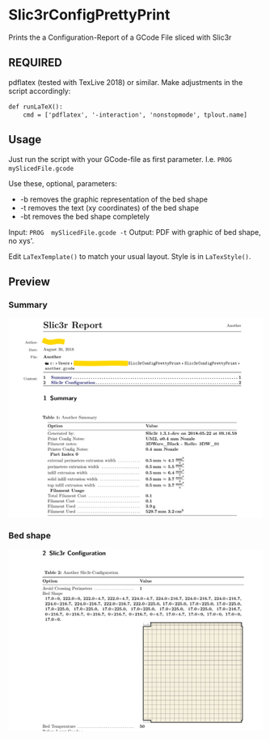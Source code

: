 # Slic3rConfigPrettyPrint
Prints the a Configuration-Report of a GCode File sliced with Slic3r

## REQUIRED
pdflatex (tested with TexLive 2018) or similar. Make adjustments in the script accordingly:
```
def runLaTeX():
    cmd = ['pdflatex', '-interaction', 'nonstopmode', tplout.name]
```

## Usage
Just run the script with your GCode-file as first parameter. I.e. `PROG mySlicedFile.gcode`

Use these, optional, parameters:
* -b removes the graphic representation of the bed shape
* -t removes the text (xy coordinates) of the bed shape
* -bt removes the bed shape completely

Input: `PROG  mySlicedFile.gcode -t`
Output: PDF with graphic of bed shape, no xys'.


Edit `LaTexTemplate()` to match your usual layout.
Style is in `LaTexStyle()`.


## Preview
### Summary
![preview](https://raw.githubusercontent.com/foreachthing/Slic3rConfigPrettyPrint/master/preview.png)

### Bed shape
![preview](https://raw.githubusercontent.com/foreachthing/Slic3rConfigPrettyPrint/master/preview2.png)
